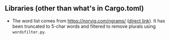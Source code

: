 
## Libraries (other than what's in Cargo.toml)

- The word list comes from https://norvig.com/ngrams/ ([direct link][1]). It has been truncated to 5-char words and filtered to remove plurals using `wordsfilter.py`.

[1]: https://norvig.com/ngrams/count_1w.txt
